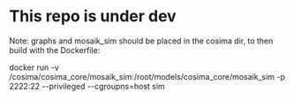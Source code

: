 # This repo is under dev
Note: graphs and mosaik_sim should be placed in the cosima dir, to then build with the Dockerfile:

docker run -v <path>/cosima/cosima_core/mosaik_sim:/root/models/cosima_core/mosaik_sim -p 2222:22 --privileged --cgroupns=host sim
